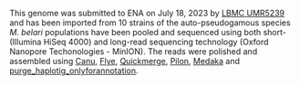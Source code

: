 This genome was submitted to ENA on July 18, 2023 by [LBMC UMR5239](https://www.ens-lyon.fr/LBMC) and has been imported from 10 strains of the auto-pseudogamous species _M. belari_ populations have been pooled and sequenced using both short- (Illumina HiSeq 4000) and long-read sequencing technology (Oxford Nanopore Techonologies - MinION). The reads were polished and assembled using [Canu](https://canu.readthedocs.io/en/latest/quick-start.html), [Flye](https://github.com/fenderglass/Flye), [Quickmerge](https://github.com/mahulchak/quickmerge), [Pilon](https://github.com/broadinstitute/pilon), [Medaka](https://github.com/nanoporetech/medaka) and [purge_haplotig_onlyforannotation](https://bitbucket.org/mroachawri/purge_haplotigs/src/master/).
